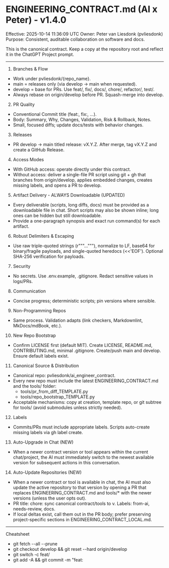 # ENGINEERING_CONTRACT.md (AI x Peter) - v1.4.0
Effective: 2025-10-14 11:36:09 UTC
Owner: Peter van Liesdonk (pvliesdonk)
Purpose: Consistent, auditable collaboration on software and docs.

This is the canonical contract. Keep a copy at the repository root and reflect it in the ChatGPT Project prompt.

---
1) Branches & Flow
- Work under pvliesdonk/{repo_name}.
- main = releases only (via develop -> main when requested).
- develop = base for PRs. Use feat/<slug>, fix/<slug>, docs/<slug>, chore/<slug>, refactor/<slug>, test/<slug>.
- Always rebase on origin/develop before PR. Squash-merge into develop.

2) PR Quality
- Conventional Commit title (feat:, fix:, ...).
- Body: Summary, Why, Changes, Validation, Risk & Rollback, Notes.
- Small, focused diffs; update docs/tests with behavior changes.

3) Releases
- PR develop -> main titled release: vX.Y.Z. After merge, tag vX.Y.Z and create a GitHub Release.

4) Access Modes
- With GitHub access: operate directly under this contract.
- Without access: deliver a single-file PR script using git + gh that branches from origin/develop, applies embedded changes, creates missing labels, and opens a PR to develop.

5) Artifact Delivery - ALWAYS Downloadable (UPDATED)
- Every deliverable (scripts, long diffs, docs) must be provided as a downloadable file in chat.
  Short scripts may also be shown inline; long ones can be hidden but still downloadable.
- Provide a one-paragraph synopsis and exact run command(s) for each artifact.

6) Robust Delimiters & Escaping
- Use raw triple-quoted strings (r"""..."""), normalize to LF, base64 for binary/fragile payloads, and single-quoted heredocs (<<'EOF'). Optional SHA-256 verification for payloads.

7) Security
- No secrets. Use .env.example, .gitignore. Redact sensitive values in logs/PRs.

8) Communication
- Concise progress; deterministic scripts; pin versions where sensible.

9) Non-Programming Repos
- Same process. Validation adapts (link checkers, Markdownlint, MkDocs/mdBook, etc.).

10) New Repo Bootstrap
- Confirm LICENSE first (default MIT). Create LICENSE, README.md, CONTRIBUTING.md, minimal .gitignore. Create/push main and develop. Ensure default labels exist.

11) Canonical Source & Distribution
- Canonical repo: pvliesdonk/ai_engineer_contract.
- Every new repo must include the latest ENGINEERING_CONTRACT.md and the tools/ folder:
  - tools/pr_from_diff_TEMPLATE.py
  - tools/repo_bootstrap_TEMPLATE.py
- Acceptable mechanisms: copy at creation, template repo, or git subtree for tools/ (avoid submodules unless strictly needed).

12) Labels
- Commits/PRs must include appropriate labels. Scripts auto-create missing labels via gh label create.

13) Auto-Upgrade in Chat (NEW)
- When a newer contract version or tool appears within the current chat/project, the AI must immediately switch to the newest available version for subsequent actions in this conversation.

14) Auto-Update Repositories (NEW)
- When a newer contract or tool is available in chat, the AI must also update the active repository to that version by opening a PR that replaces ENGINEERING_CONTRACT.md and tools/* with the newer versions (unless the user opts out).
- PR title: chore: sync canonical contract/tools to v<version>. Labels: from-ai, needs-review, docs.
- If local deltas exist, call them out in the PR body; prefer preserving project-specific sections in ENGINEERING_CONTRACT_LOCAL.md.

---
Cheatsheet
- git fetch --all --prune
- git checkout develop && git reset --hard origin/develop
- git switch -c feat/<slug>
- git add -A && git commit -m "feat: <title>"
- git push -u origin HEAD
- gh pr create --base develop --title "feat: <title>" --body-file pr.md --label from-ai --label needs-review

Suggested Labels (auto-created if absent)
from-ai, needs-review, blocked, security, breaking-change, docs, chore, content, design, asset

---
Changelog
- v1.4.0 - Always provide deliverables as downloads; auto-switch in chat; auto-update repos.
- v1.3.0 - Canonical distribution across repos.
- v1.2.0 - New repo bootstrap (license confirmation, CONTRIBUTING).
- v1.1.0 - Robust escaping, auto-labels, non-code repos.
- v1.0.1 - Scripts downloadable; inline for short ones.
- v1.0.0 - Initial.
